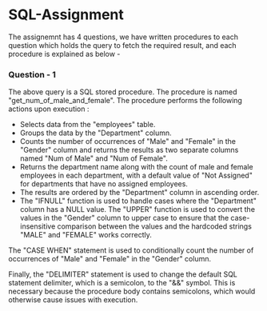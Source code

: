 # SQL-Assignment

The assignemnt has 4 questions, we have written procedures to each question which holds the query to fetch the required result, and each procedure is explained as below -

### Question - 1
The above query is a SQL stored procedure. The procedure is named "get_num_of_male_and_female".
The procedure performs the following actions upon execution :
- Selects data from the "employees" table.
- Groups the data by the "Department" column.
- Counts the number of occurrences of "Male" and "Female" in the "Gender" column and returns the results as two separate columns named "Num of Male" and "Num of Female".
- Returns the department name along with the count of male and female employees in each department, with a default value of "Not Assigned" for departments that have no assigned employees.
- The results are ordered by the "Department" column in ascending order.
- The "IFNULL" function is used to handle cases where the "Department" column has a NULL value. The "UPPER" function is used to convert the values in the "Gender" column to upper case to ensure that the case-insensitive comparison between the values and the hardcoded strings "MALE" and "FEMALE" works correctly.

The "CASE WHEN" statement is used to conditionally count the number of occurrences of "Male" and "Female" in the "Gender" column.

Finally, the "DELIMITER" statement is used to change the default SQL statement delimiter, which is a semicolon, to the "&&" symbol. This is necessary because the procedure body contains semicolons, which would otherwise cause issues with execution.



